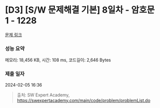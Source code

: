 # [D3] [S/W 문제해결 기본] 8일차 - 암호문1 - 1228 

[문제 링크](https://swexpertacademy.com/main/code/problem/problemDetail.do?contestProbId=AV14w-rKAHACFAYD) 

### 성능 요약

메모리: 18,456 KB, 시간: 108 ms, 코드길이: 2,646 Bytes

### 제출 일자

2024-02-05 16:36



> 출처: SW Expert Academy, https://swexpertacademy.com/main/code/problem/problemList.do